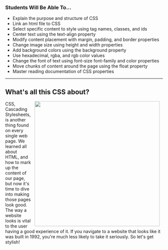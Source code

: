 
### Students Will Be Able To...
+ Explain the purpose and structure of CSS
+ Link an html file to CSS
+ Select specific content to style using tag names, classes, and ids
+ Center text using the text-align property
+ Modify content placement with margin, padding, and border properties
+ Change image size using height and width properties
+ Add background colors using the background property
+ Use hexadecimal, rgba, and rgb color values
+ Change the font of text using font-size font-family and color properties
+ Move chunks of content around the page using the float property
+ Master reading documentation of CSS properties

---
## What's all this CSS about?
<img src="http://goingconcern.com/sites/default/files/zoolander.gif" width="400px" align="right" hspace="10"> CSS, Cascading Stylesheets, is another thing found on every single web page. We learned all about HTML, and how to mark up the content of our page, but now it's time to dive into making those pages look good. The way a website looks is vital to the user having a good experience of it. If you navigate to a website that looks like it was built in 1992, you're much less likely to take it seriously. So let's get stylish!


